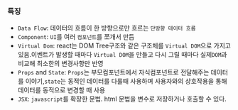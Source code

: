 
### 특징
+ ```Data Flow```: 데이터의 흐름이 한 방향으로만 흐르는 ```단방향 데이터 흐름```
+ ```Component```: ```UI```를 여러 ```컴포넌트```를 쪼개서 만듬
+ ```Virtual Dom```: react는 DOM Tree구조와 같은 구조체를 ```Virtual DOM```으로 가지고 있음.이벤트가 발생할 때마다 ```Virtual DOM```을 만들고 다시 그릴 때마다 실제```DOM```과 비교해 최소한의 변경사항만 반영
+ ```Props``` and ```State```: ```Props```는 부모컴포넌트에서 자식컴포넌트로 전달해주는 데이터를 이야기,```state```는 동적인 데이터를 다룰때 사용하며 사용자와의 상호작용을 통해 데이터를 동적으로 변경할 때 사용
+ ```JSX```: ```javascript```를 확장한 문법. html 문법을 변수로 저장하거나 호출할 수 있다.


